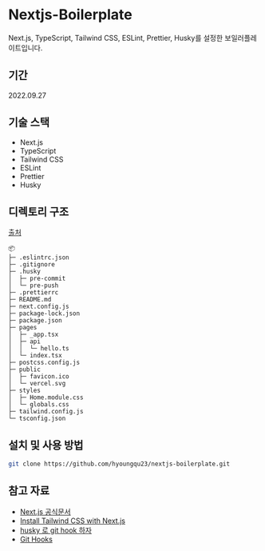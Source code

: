 # Nextjs-Boilerplate

Next.js, TypeScript, Tailwind CSS, ESLint, Prettier, Husky를 설정한 보일러플레이트입니다.

## 기간

2022.09.27

## 기술 스택

- Next.js
- TypeScript
- Tailwind CSS
- ESLint
- Prettier
- Husky

## 디렉토리 구조

[출처](https://woochanleee.github.io/project-tree-generator/)

```
📦
├─ .eslintrc.json
├─ .gitignore
├─ .husky
│  ├─ pre-commit
│  └─ pre-push
├─ .prettierrc
├─ README.md
├─ next.config.js
├─ package-lock.json
├─ package.json
├─ pages
│  ├─ _app.tsx
│  ├─ api
│  │  └─ hello.ts
│  └─ index.tsx
├─ postcss.config.js
├─ public
│  ├─ favicon.ico
│  └─ vercel.svg
├─ styles
│  ├─ Home.module.css
│  └─ globals.css
├─ tailwind.config.js
└─ tsconfig.json
```

## 설치 및 사용 방법

```bash
git clone https://github.com/hyoungqu23/nextjs-boilerplate.git
```

## 참고 자료

- [Next.js 공식문서](https://nextjs.org/docs/getting-started#automatic-setup)
- [Install Tailwind CSS with Next.js](https://tailwindcss.com/docs/guides/nextjs)
- [husky 로 git hook 하자](https://library.gabia.com/contents/8492/)
- [Git Hooks](https://git-scm.com/book/ko/v2/Git%EB%A7%9E%EC%B6%A4-Git-Hooks)
